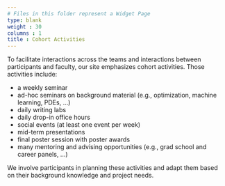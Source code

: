 ```yaml
---
# Files in this folder represent a Widget Page
type: blank
weight : 30
columns : 1
title : Cohort Activities
---
```


To facilitate interactions across the teams and interactions between participants and faculty, our site emphasizes cohort activities. Those activities include:

- a weekly seminar
- ad-hoc seminars on background material (e.g., optimization, machine learning, PDEs, ...)
- daily writing labs
- daily drop-in office hours
- social events (at least one event per week)
- mid-term presentations 
- final poster session with poster awards
- many mentoring and advising opportunities (e.g., grad school and career panels, ...)


We involve participants in planning these activities and adapt them based on their background knowledge and project needs.